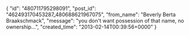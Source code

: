  {
   "id": "480711795298091",
   "post_id": "462493170453287_480688621967075",
   "from_name": "Beverly Berta Braakschmack",
   "message": "you don't want possession of that name, no ownership...",
   "created_time": "2013-02-14T00:39:56+0000"
 }
